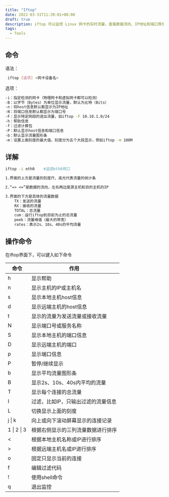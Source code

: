 ```yaml
---
title: "Iftop"
date: 2022-03-31T11:39:01+08:00
draft: true
description: iftop 可以监控 Linux 网卡的实时流量，查看数据流向、IP地址和端口等信息。
tags:
  - Tools
---
```


## 命令

语法：

```bash
 iftop [选项] <网卡设备名>
```

选项：

```bash
-i：指定检测的网卡（物理网卡和虚拟网卡都可以检测）
-B：以字节（Bytes）为单位显示流量，默认为比特（Bits）
-n：将host信息默认都显示为IP地址
-N：将端口信息默认都显示为端口号
-F：显示特定网段的进出流量，如iftop -F 10.10.1.0/24
-h：帮助信息
-f：过滤计算包
-P：默认显示host信息和端口信息
-b：默认显示流量图形条
-m：设置上面刻度的最大值，刻度分为五个大段显示，例如iftop -m 100M
```

## 详解

```bash
iftop -i eth0    #监控eth0网口
```

```txt
1.界面的上方是流量的刻度尺，高光代表流量的统计条

2.“=> <=”是数据的流向，左右两边是源主机和目的主机的IP

3.界面的下方是具体的流量数据
​    TX：发送的流量
​    RX：接收的流量
​    TOTAL：总流量
​    cum：运行iftop到目前为止的总流量
​    peek：流量峰值（最大的带宽）
​    rates：表示2s、10s、40s的平均流量
```

## 操作命令

在iftop界面下，可以键入如下命令

| 命令          | 作用                 |
| ----------- | ------------------ |
| h           | 显示帮助               |
| n           | 显示主机的IP或主机名        |
| s           | 显示本地主机host信息       |
| d           | 显示远端主机的host信息      |
| t           | 显示的流量为发送流量或接收流量    |
| N           | 显示端口号或服务名称         |
| S           | 显示本地主机的端口信息        |
| D           | 显示远端主机的端口          |
| p           | 显示端口信息             |
| P           | 暂停/继续显示            |
| b           | 显示平均流量图形条          |
| B           | 显示2s、10s、40s内平均的流量 |
| T           | 显示每个连接的总流量         |
| I           | 过滤，比如IP，只输出过滤的流量信息 |
| L           | 切换显示上面的刻度          |
| j \| k      | 向上或向下滚动屏幕显示的连接记录   |
| 1 \| 2 \| 3 | 根据右侧显示的三列流量数据进行排序  |
| <           | 根据本地主机名称或IP进行排序    |
| \>          | 根据远端主机名或IP进行排序     |
| o           | 固定只显示当前的连接         |
| f           | 编辑过滤代码             |
| !           | 使用shell命令          |
| q           | 退出监控               |
